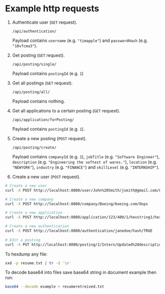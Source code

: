 # Example http requests

1. Authenticate user (`GET` request).

   ` /api/authentication/ `

   Payload contains `username` (e.g. `"timapple"`) and `passwordHash` (e.g.
   `"10vfcma3"`).

2. Get posting (`GET` request).

   `/api/posting/single/`

   Payload contains `postingId` (e.g. `1`)

3. Get all postings (`GET` request).

   `/api/posting/all/`

   Payload contains nothing.

4. Get all applications to a certain posting (`GET` request).

   `/api/application/forPosting/`

   Payload contains `postingId` (e.g. `1`).

5. Create a new posting (`POST` request).

   `/api/posting/create/`

   Payload contains `companyId` (e.g. `1`), `jobTitle` (e.g. `"Software
   Engineer"`), `description` (e.g. `"Engineering the softest of wares."`),
   `location` (e.g. `"NEWYORK"`), `industry` (e.g. `"FINANCE"`) and `skillLevel`
   (e.g. `"INTERNSHIP"`).

6. Create a new user (`POST` request).



```bash
# Create a new user
curl -X POST http://localhost:8080/user/John%20Smith/jsmith@gmail.com/8773934448/BACHELORS/Am%20engineer%20pls%20hire.

# Create a new company
curl -X POST http://localhost:8080/company/Boeing/boeing.com/Oops

# Create a new application
curl -X POST http://localhost:8080/application/123/400/1/hexstring1/hexstring2  --hex string MUST be even numbers of chars. Use hex representation of a file.

# Create a new authentication
curl -X POST http://localhost:8080/authentication/janedoe/hash/TRUE
    
# Edit a posting
curl -X PUT http://localhost:8080/posting/1/Intern/Updated%20description./NEWYORK/FINANCE/ENTRYLEVEL
```

To hexdump any file:
```bash
xxd -p resume.txt | tr -d '\n'
```
To decode base64 into files save base64 string in document example then run:   
```bash
base64 --decode example > resumeretreived.txt   
```
